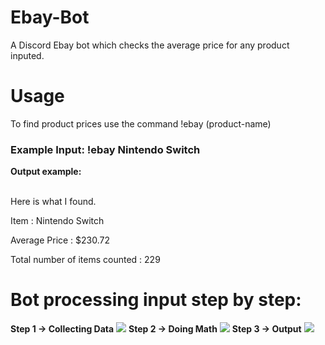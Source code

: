 # Ebay-Bot
A Discord Ebay bot which checks the average price for any product inputed. 

<h1>Usage</h1>
To find product prices use the command !ebay (product-name)
<h3>Example Input: !ebay Nintendo Switch</h3>
<b>Output example:</b>
<br><br>
  <p>Here is what I found.</p>
  <p>Item : Nintendo Switch</p>
  <p>Average Price : $230.72</p>
  <p>Total number of items counted : 229</p>

<h1>Bot processing input step by step:</h1>
<b>Step 1 -> Collecting Data</b>
<img src="https://media.discordapp.net/attachments/842802529171537921/867840077082394644/Screenshot_2021-07-22_at_11.39.58_AM.png">
<b>Step 2 -> Doing Math</b>
<img src="https://media.discordapp.net/attachments/842802529171537921/867840076028969031/Screenshot_2021-07-22_at_11.40.22_AM.png">
<b>Step 3 -> Output</b>
<img src="https://media.discordapp.net/attachments/842802529171537921/867840072850473011/Screenshot_2021-07-22_at_11.40.31_AM.png">
